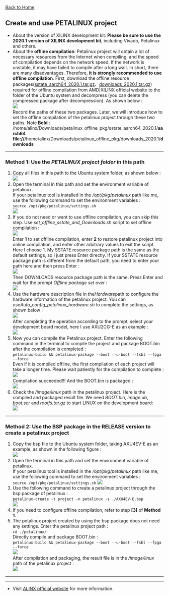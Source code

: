 [Back to Home](../)
## Create and use PETALINUX project
- About the version of XILINX development kit: **Please be sure to use the 2020.1 version of XILINX development kit**, including Vivado, Petalinux and others.
- About the **offline compilation**: Petalinux project will obtain a lot of necessary resources from the Internet when compiling, and the speed of compilation depends on the network speed. If the network is unstable, it may have failed to compile after a long wait. In short, there are many disadvantages. Therefore, **it is strongly recommended to use offline compilation**. First, download the offline resource packages\([sstate_aarch64_2020.1.tar.gz](https://xilinx-ax-dl.entitlenow.com/dl/ul/2020/06/01/R210329478/sstate_aarch64_2020.1.tar.gz?hash=EqeKX8hOtjjXirWfThN0NA&expires=1677753350&filename=sstate_aarch64_2020.1.tar.gz)、[downloads_2020.1.tar.gz](https://xilinx-ax-dl.entitlenow.com/dl/ul/2020/06/01/R210329480/downloads_2020.1.tar.gz?hash=zfojKvkf1j-MM0E3Ba9UkQ&expires=1677753365&filename=downloads_2020.1.tar.gz)\) required for offline compilation from AMD|XILINX official website to the folder of the Ubuntu system and decompress (you can delete the compressed package after decompression). As shown below :\
![](../.images_for_documents/3.png)\
Record the paths of these two packages. Later, we will introduce how to set the offline compilation of the petalinux project through these two paths. Note **Bold** :\
/home/alinx/Downloads/petalinux_offline_pkg/sstate_aarch64_2020.1/**aarch64**\
**file://**/home/alinx/Downloads/petalinux_offline_pkg/downloads_2020.1/**downloads**

---
### Method 1: Use the *PETALINUX project folder* in this path
1. Copy all files in this path to the Ubuntu system folder, as shown below :\
![](../.images_for_documents/1.png)
2. Open the terminal in this path and set the environment variable of petalinux.\
If your petalinux tool is installed in the */opt/pkg/petalinux* path like me, use the following command to set the environment variables :\
`source /opt/pkg/petalinux/settings.sh`\
![](../.images_for_documents/2.png)
3. If you do not need or want to use offline compilation, you can skip this step. Use *set_offline_sstate_and_Downloads.sh* script to set offline compilation :\
![](../.images_for_documents/6.png)\
Enter **1** to set offline compilation, enter **2** to restore petalinux project into online compilation, and enter other arbitrary values to exit the script. Here I choose 1. My SSTATE resource package path is the same as the default settings, so I just press Enter directly. If your SSTATE resource package path is different from the default path, you need to enter your path here and then press Enter : \
![](../.images_for_documents/7.png)\
Then DOWNLOADS resource package path is the same. Press Enter and wait for the prompt *Offline package set over* :\
![](../.images_for_documents/8.png)
4. Use the hardware description file in the*Hardware*path to configure the hardware information of the petalinux project. You can use*Auto_config_petalinux_hardware.sh* to complete the settings, as shown below :\
![](../.images_for_documents/4.png)\
After completing the operation according to the prompt, select your development board model, here I use AXU2CG-E as an example :\
![](../.images_for_documents/5.png)
5. Now you can compile the Petalinux project. Enter the following command in the terminal to compile the project and package BOOT.bin after the compilation is completed :\
`petalinux-build && petalinux-package --boot --u-boot --fsbl --fpga --force`\
Even if it is compiled offline, the first compilation of each project will take a longer time. Please wait patiently for the compilation to complete :\
![](../.images_for_documents/9.png)\
Compilation succeeded!!! And the BOOT.bin is packaged :\
![](../.images_for_documents/10.png) 
6. Check the */image/linux* path in the petalinux project. Here is the compiled and packaged result file. We need *BOOT.bin*, *image.ub*, *boot.scr* and *rootfs.tar.gz* to start LINUX on the development board:\
![](../.images_for_documents/11.png)

---
### Method 2: Use the BSP package in the RELEASE version to create a petalinux project
1. Copy the bsp file to the Ubuntu system folder, taking AXU4EV-E as an example, as shown in the following figure :\
![](../.images_for_documents/12.png)
2. Open the terminal in this path and set the environment variable of petalinux.\
If your petalinux tool is installed in the */opt/pkg/petalinux* path like me, use the following command to set the environment variables :\
`source /opt/pkg/petalinux/settings.sh`
![](../.images_for_documents/13.png)
3. Use the following command to create a petalinux project through the bsp package of petalinux :\
`petalinux-create -t project -n petalinux -s ./AXU4EV-E.bsp`\
![](../.images_for_documents/14.png)
4. If you need to configure offline compilation, refer to step **[3]** of **Method 1**.
5. The petalinux project created by using the bsp package does not need any settings. Enter the petalinux project path :\
`cd ./petalinux/`\
Directly compile and package BOOT.bin :\
`petalinux-build && petalinux-package --boot --u-boot --fsbl --fpga --force`\
![](../.images_for_documents/15.png)\
After compilation and packaging, the result file is in the */image/linux* path of the petalinux project :\
![](../.images_for_documents/11.png)

---
---
- Visit [ALINX official website](https://www.alinx.com) for more information.

